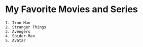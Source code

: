 <html>
  <head>
  </head>
  <body>
    <h1> My Favorite Movies and Series </h1>
    
    1. Iron Man
    2. Stranger Things
    3. Avengers
    4. Spider-Man
    5. Avatar
  </body>
  </html>
